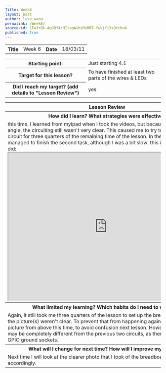 ```yaml
---
Title: Week6
layout: post
author: luke.wang
permalink: /Week6/
source-id: 1Fw3rQk-AgODf4rHItagAibiMoBRT-fwVjYj3xQtcbuA
published: true
---
```

<table>
  <tr>
    <th>Title</th>
    <td>Week 6</td>
    <th>Date</th>
    <td>18/03/11</td>
  </tr>
</table>

<table>
  <tr>
    <th>Starting point:</th>
    <td>Just starting 4.1</td>
  </tr>
  <tr>
    <th>Target for this lesson?</th>
    <td>To have finished at least two parts of the wires & LEDs</td>
  </tr>
  <tr>
    <th>Did I reach my target? 
(add details to "Lesson Review")</th>
    <td>yes</td>
  </tr>
</table>

<table>
  <tr>
  <th>Lesson Review</th>
  </tr>
  <tr>
    <th>How did I learn? What strategies were effective? </th>
  </tr>
  <tr>
    <td>
   this time, I learned from myipad when I took the videos, but because I filmed it at an angle, the circuiting still wasn't very clear. This caused me to try to set up the second circuit for three quarters of the remaining time of the lesson. In the end, I still managed to finish the second task, although I was a bit slow. this is proof of what I did:<iframe src="https://drive.google.com/file/d/1Im1RSZSrat7oYyFL871IvGXoXGfH5GaJ/preview" width="640" height="480"></iframe>
    </td>
  </tr>
  <tr>
    <th>What limited my learning? Which habits do I need to work on? </th>
  </tr>
  <tr>
    <td>
    Again, it still took me three quarters of the lesson to set up the breadboard because the picture(s) weren't clear. To prevent that from happening again, I took a clear picture from above this time, to avoid confusion next lesson. However, the circuits may be completely different from the previous two circuits, as there are only two GPIO ground sockets.
    </td>
  </tr>
  <tr>
    <th>What will I change for next time? How will I improve my learning?</th>
  </tr>
  <tr>
    <td>
    Next time I will look at the clearer photo that I took of the breadboard, and follow it accordingly.
    </td>
  </tr>
</table>
